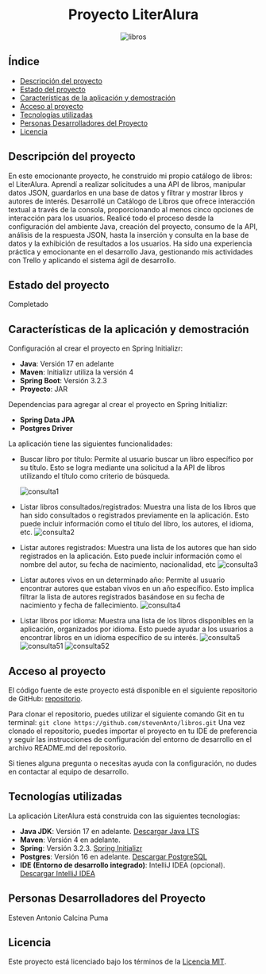 <h1 align="center"> Proyecto LiterAlura </h1>

<p align="center">
  <img src="https://github.com/stevenAnto/libros/assets/79427465/a5fec4f8-29e8-4e53-b363-0209a478f783" alt="libros" />
</p>

## Índice

* [Descripción del proyecto](#descripción-del-proyecto)
* [Estado del proyecto](#estado-del-proyecto)
* [Características de la aplicación y demostración](#características-de-la-aplicación-y-demostración)
* [Acceso al proyecto](#acceso-al-proyecto)
* [Tecnologías utilizadas](#tecnologías-utilizadas)
* [Personas Desarrolladores del Proyecto](#personas-desarrolladores)
* [Licencia](#licencia)

## Descripción del proyecto

En este emocionante proyecto, he construido mi propio catálogo de libros: el LiterAlura. Aprendí a realizar solicitudes a una API de libros, manipular datos JSON, guardarlos en una base de datos y filtrar y mostrar libros y autores de interés. Desarrollé un Catálogo de Libros que ofrece interacción textual a través de la consola, proporcionando al menos cinco opciones de interacción para los usuarios. Realicé todo el proceso desde la configuración del ambiente Java, creación del proyecto, consumo de la API, análisis de la respuesta JSON, hasta la inserción y consulta en la base de datos y la exhibición de resultados a los usuarios. Ha sido una experiencia práctica y emocionante en el desarrollo Java, gestionando mis actividades con Trello y aplicando el sistema ágil de desarrollo.

## Estado del proyecto

Completado

## Características de la aplicación y demostración



Configuración al crear el proyecto en Spring Initializr:

- **Java**: Versión 17 en adelante
- **Maven**: Initializr utiliza la versión 4
- **Spring Boot**: Versión 3.2.3
- **Proyecto**: JAR

Dependencias para agregar al crear el proyecto en Spring Initializr:

- **Spring Data JPA**
- **Postgres Driver**

La aplicación tiene las siguientes funcionalidades:

- Buscar libro por título: Permite al usuario buscar un libro específico por su título. Esto se logra mediante una solicitud a la API de libros utilizando el título como criterio de búsqueda.

  ![consulta1](https://github.com/stevenAnto/libros/assets/79427465/e597e7e1-be7b-46f5-bbb7-b13f1bf92cc7)

- Listar libros consultados/registrados: Muestra una lista de los libros que han sido consultados o registrados previamente en la aplicación. Esto puede incluir información como el título del libro, los autores, el idioma, etc.
  ![consulta2](https://github.com/stevenAnto/libros/assets/79427465/e24e4522-3fa5-43d9-970d-538c3f64f087)

- Listar autores registrados: Muestra una lista de los autores que han sido registrados en la aplicación. Esto puede incluir información como el nombre del autor, su fecha de nacimiento, nacionalidad, etc
  ![consulta3](https://github.com/stevenAnto/libros/assets/79427465/9a97dd80-456d-46a3-bb3e-80123593c491)

- Listar autores vivos en un determinado año: Permite al usuario encontrar autores que estaban vivos en un año específico. Esto implica filtrar la lista de autores registrados basándose en su fecha de nacimiento y fecha de fallecimiento.
  ![consulta4](https://github.com/stevenAnto/libros/assets/79427465/3d030276-4c91-4c10-8d24-4ab68ed7759e)

- Listar libros por idioma: Muestra una lista de los libros disponibles en la aplicación, organizados por idioma. Esto puede ayudar a los usuarios a encontrar libros en un idioma específico de su interés.
  ![consulta5](https://github.com/stevenAnto/libros/assets/79427465/3d79a54c-4e31-4a18-8b3d-1c63797df462)
![consulta51](https://github.com/stevenAnto/libros/assets/79427465/a9583818-ec61-4b47-ac0f-cfd200f7f77d)
![consulta52](https://github.com/stevenAnto/libros/assets/79427465/866c4a51-4328-4e55-83d2-5d240bd18b0e)

  

## Acceso al proyecto

El código fuente de este proyecto está disponible en el siguiente repositorio de GitHub: [repositorio](https://github.com/stevenAnto/libros.git).

Para clonar el repositorio, puedes utilizar el siguiente comando Git en tu terminal:
```git clone https://github.com/stevenAnto/libros.git```
Una vez clonado el repositorio, puedes importar el proyecto en tu IDE de preferencia y seguir las instrucciones de configuración del entorno de desarrollo en el archivo README.md del repositorio.

Si tienes alguna pregunta o necesitas ayuda con la configuración, no dudes en contactar al equipo de desarrollo.



## Tecnologías utilizadas

La aplicación LiterAlura está construida con las siguientes tecnologías:

- **Java JDK**: Versión 17 en adelante. [Descargar Java LTS](https://www.oracle.com/java/technologies/javase-jdk17-downloads.html)
- **Maven**: Versión 4 en adelante.
- **Spring**: Versión 3.2.3. [Spring Initializr](https://start.spring.io/)
- **Postgres**: Versión 16 en adelante. [Descargar PostgreSQL](https://www.postgresql.org/download/)
- **IDE (Entorno de desarrollo integrado)**: IntelliJ IDEA (opcional). [Descargar IntelliJ IDEA](https://www.jetbrains.com/idea/)


## Personas Desarrolladores del Proyecto

Esteven Antonio Calcina Puma

## Licencia

Este proyecto está licenciado bajo los términos de la [Licencia MIT](https://choosealicense.com/licenses/mit/).
